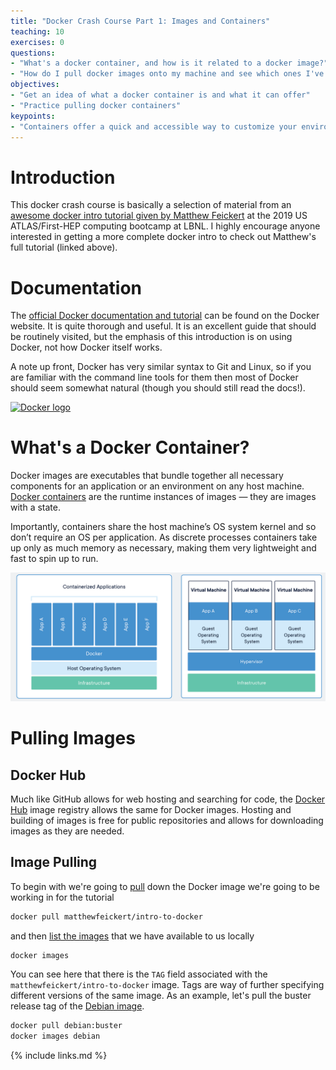 ```yaml
---
title: "Docker Crash Course Part 1: Images and Containers"
teaching: 10
exercises: 0
questions:
- "What's a docker container, and how is it related to a docker image?"
- "How do I pull docker images onto my machine and see which ones I've already pulled?"
objectives:
- "Get an idea of what a docker container is and what it can offer"
- "Practice pulling docker containers"
keypoints:
- "Containers offer a quick and accessible way to customize your environment!"
---
```


# Introduction

This docker crash course is basically a selection of material from an [awesome docker intro tutorial given by Matthew Feickert](https://matthewfeickert.github.io/intro-to-docker/) at the 2019 US ATLAS/First-HEP computing bootcamp at LBNL. I highly encourage anyone interested in getting a more complete docker intro to check out Matthew's full tutorial (linked above). 

# Documentation

The [official Docker documentation and tutorial][docker-tutorial] can be found on the
Docker website.
It is quite thorough and useful.
It is an excellent guide that should be routinely visited, but the emphasis of this
introduction is on using Docker, not how Docker itself works.

A note up front, Docker has very similar syntax to Git and Linux, so if you are familiar
with the command line tools for them then most of Docker should seem somewhat natural
(though you should still read the docs!).

[![Docker logo](https://www.docker.com/sites/default/files/social/docker_twitter_share_new.png)](https://www.docker.com/)

# What's a Docker Container?

Docker images are executables that bundle together all necessary components for an application or an environment on any host machine. [Docker containers](https://www.docker.com/resources/what-container) are the runtime instances of images — they are images with a state.

Importantly, containers share the host machine’s OS system kernel and so don’t require an OS per application. As discrete processes containers take up only as much memory as necessary, making them very lightweight and fast to spin up to run.


<img src="../fig/DockerVM.png" alt="DockerVM" style="width:800px"> 

# Pulling Images

## Docker Hub

Much like GitHub allows for web hosting and searching for code, the [Docker Hub](https://hub.docker.com/)
image registry allows the same for Docker images.
Hosting and building of images is free for public repositories and
allows for downloading images as they are needed.

## Image Pulling

To begin with we're going to [pull](https://docs.docker.com/engine/reference/commandline/pull/) down the Docker image we're going
to be working in for the tutorial

~~~bash
docker pull matthewfeickert/intro-to-docker
~~~


and then [list the images](https://docs.docker.com/engine/reference/commandline/images/) that we have available to us locally

~~~bash
docker images
~~~

You can see here that there is the `TAG` field associated with the
`matthewfeickert/intro-to-docker` image.
Tags are way of further specifying different versions of the same image.
As an example, let's pull the buster release tag of the
[Debian image](https://hub.docker.com/_/debian).


~~~bash
docker pull debian:buster
docker images debian
~~~

[docker-tutorial]: https://docs.docker.com/get-started

{% include links.md %}
